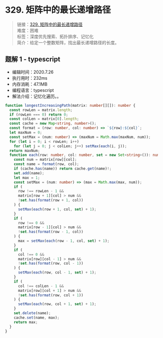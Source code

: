 # 329. 矩阵中的最长递增路径

> 链接：[329. 矩阵中的最长递增路径](https://leetcode-cn.com/problems/longest-increasing-path-in-a-matrix/)  
> 难度：困难  
> 标签：深度优先搜索、拓扑排序、记忆化  
> 简介：给定一个整数矩阵，找出最长递增路径的长度。

## 题解 1 - typescript

- 编辑时间：2020.7.26
- 执行用时：232ms
- 内存消耗：47.1MB
- 编程语言：typescript
- 解法介绍：记忆化遍历。。

```typescript
function longestIncreasingPath(matrix: number[][]): number {
  const rowLen = matrix.length;
  if (rowLen === 0) return 0;
  const colLen = matrix[0].length;
  const cache = new Map<string, number>();
  const format = (row: number, col: number) => `${row}:${col}`;
  let maxNum = 0;
  const setMax = (num: number) => (maxNum = Math.max(maxNum, num));
  for (let i = 0; i < rowLen; i++)
    for (let j = 0; j < colLen; j++) setMax(each(i, j));
  return maxNum;
  function each(row: number, col: number, set = new Set<string>()): number {
    const num = matrix[row][col];
    const name = format(row, col);
    if (cache.has(name)) return cache.get(name)!;
    set.add(name);
    let max = 1;
    const setMax = (num: number) => (max = Math.max(max, num));
    if (
      row !== rowLen - 1 &&
      matrix[row + 1][col] > num &&
      !set.has(format(row + 1, col))
    ) {
      setMax(each(row + 1, col, set) + 1);
    }
    if (
      row !== 0 &&
      matrix[row - 1][col] > num &&
      !set.has(format(row - 1, col))
    ) {
      max = setMax(each(row - 1, col, set) + 1);
    }
    if (
      col !== 0 &&
      matrix[row][col - 1] > num &&
      !set.has(format(row, col - 1))
    ) {
      setMax(each(row, col - 1, set) + 1);
    }
    if (
      col !== colLen - 1 &&
      matrix[row][col + 1] > num &&
      !set.has(format(row, col + 1))
    ) {
      setMax(each(row, col + 1, set) + 1);
    }
    set.delete(name);
    cache.set(name, max);
    return max;
  }
}
```
